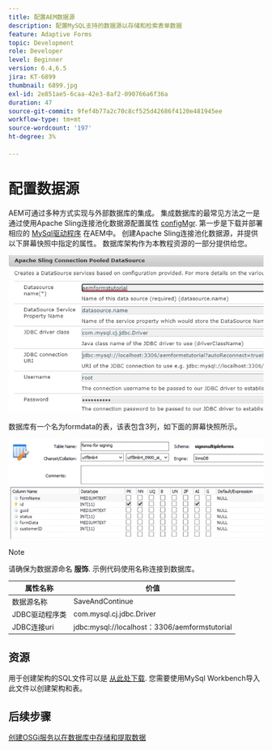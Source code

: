 ```yaml
---
title: 配置AEM数据源
description: 配置MySQL支持的数据源以存储和检索表单数据
feature: Adaptive Forms
topic: Development
role: Developer
level: Beginner
version: 6.4,6.5
jira: KT-6899
thumbnail: 6899.jpg
exl-id: 2e851ae5-6caa-42e3-8af2-090766a6f36a
duration: 47
source-git-commit: 9fef4b77a2c70c8cf525d42686f4120e481945ee
workflow-type: tm+mt
source-wordcount: '197'
ht-degree: 3%

---
```


# 配置数据源

AEM可通过多种方式实现与外部数据库的集成。 集成数据库的最常见方法之一是通过使用Apache Sling连接池化数据源配置属性 [configMgr](http://localhost:4502/system/console/configMgr).
第一步是下载并部署相应的 [MySql驱动程序](https://mvnrepository.com/artifact/mysql/mysql-connector-java) 在AEM中。
创建Apache Sling连接池化数据源，并提供以下屏幕快照中指定的属性。 数据库架构作为本教程资源的一部分提供给您。

![数据源](assets/data-source.PNG)

数据库有一个名为formdata的表，该表包含3列，如下面的屏幕快照所示。

![数据库](assets/data-base.PNG)


>[!NOTE]
>请确保为数据源命名 **服饰**. 示例代码使用名称连接到数据库。

| 属性名称 | 价值 |
| ------------------------|--------------------------------------- |
| 数据源名称 | SaveAndContinue |
| JDBC驱动程序类 | com.mysql.cj.jdbc.Driver |
| JDBC连接uri | jdbc:mysql://localhost：3306/aemformstutorial |

## 资源

用于创建架构的SQL文件可以是 [从此处下载](assets/sign-multiple-forms.sql). 您需要使用MySql Workbench导入此文件以创建架构和表。

## 后续步骤

[创建OSGi服务以在数据库中存储和提取数据](./create-osgi-service.md)
